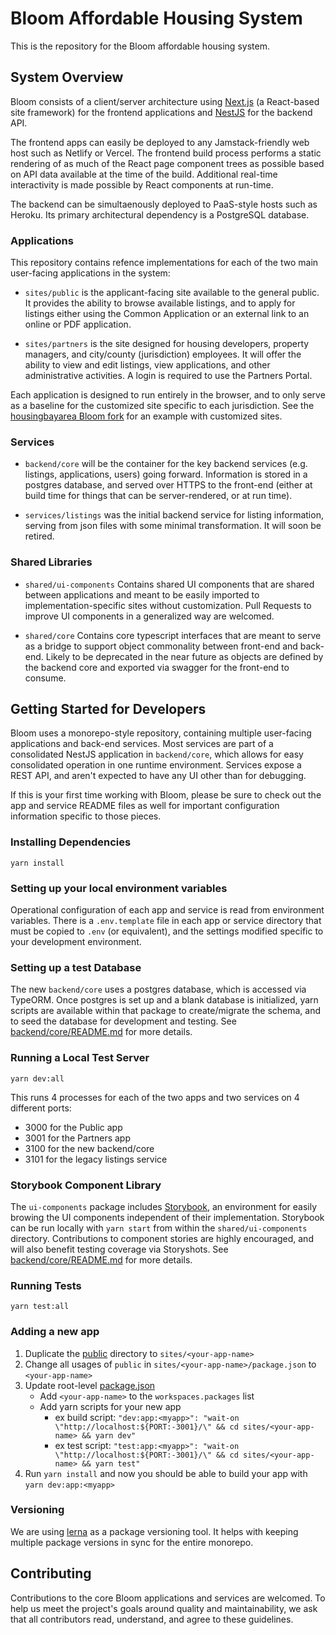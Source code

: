 # Bloom Affordable Housing System

This is the repository for the Bloom affordable housing system.

## System Overview

Bloom consists of a client/server architecture using [Next.js](https://nextjs.org) (a React-based site framework) for the frontend applications and [NestJS](https://nestjs.com) for the backend API.

The frontend apps can easily be deployed to any Jamstack-friendly web host such as Netlify or Vercel. The frontend build process performs a static rendering of as much of the React page component trees as possible based on API data available at the time of the build. Additional real-time interactivity is made possible by React components at run-time.

The backend can be simultaenously deployed to PaaS-style hosts such as Heroku. Its primary architectural dependency is a PostgreSQL database.

### Applications

This repository contains refence implementations for each of the two main user-facing applications in the system:

- `sites/public` is the applicant-facing site available to the general public. It provides the ability to browse available listings, and to apply for listings either using the Common Application or an external link to an online or PDF application.

- `sites/partners` is the site designed for housing developers, property managers, and city/county (jurisdiction) employees. It will offer the ability to view and edit listings, view applications, and other administrative activities. A login is required to use the Partners Portal.

Each application is designed to run entirely in the browser, and to only serve as a baseline for the customized site specific to each jurisdiction. See the [housingbayarea Bloom fork](https://github.com/housingbayarea/bloom) for an example with customized sites.

### Services

- `backend/core` will be the container for the key backend services (e.g. listings, applications, users) going forward. Information is stored in a postgres database, and served over HTTPS to the front-end (either at build time for things that can be server-rendered, or at run time).

- `services/listings` was the initial backend service for listing information, serving from json files with some minimal transformation. It will soon be retired.

### Shared Libraries

- `shared/ui-components` Contains shared UI components that are shared between applications and meant to be easily imported to implementation-specific sites without customization. Pull Requests to improve UI components in a generalized way are welcomed.

- `shared/core` Contains core typescript interfaces that are meant to serve as a bridge to support object commonality between front-end and back-end. Likely to be deprecated in the near future as objects are defined by the backend core and exported via swagger for the front-end to consume.

## Getting Started for Developers

Bloom uses a monorepo-style repository, containing multiple user-facing applications and back-end services. Most services are part of a consolidated NestJS application in `backend/core`, which allows for easy consolidated operation in one runtime environment. Services expose a REST API, and aren't expected to have any UI other than for debugging.

If this is your first time working with Bloom, please be sure to check out the app and service README files as well for important configuration information specific to those pieces.

### Installing Dependencies

```
yarn install
```

### Setting up your local environment variables

Operational configuration of each app and service is read from environment variables. There is a `.env.template` file in each app or service directory that must be copied to `.env` (or equivalent), and the settings modified specific to your development environment.

### Setting up a test Database

The new `backend/core` uses a postgres database, which is accessed via TypeORM. Once postgres is set up and a blank database is initialized, yarn scripts are available within that package to create/migrate the schema, and to seed the database for development and testing. See [backend/core/README.md](https://github.com/bloom-housing/bloom/blob/master/backend/core/README.md) for more details.

### Running a Local Test Server

```
yarn dev:all
```

This runs 4 processes for each of the two apps and two services on 4 different ports:

- 3000 for the Public app
- 3001 for the Partners app
- 3100 for the new backend/core
- 3101 for the legacy listings service

### Storybook Component Library

The `ui-components` package includes [Storybook](https://storybook.js.org/), an environment for easily browing the UI components independent of their implementation. Storybook can be run locally with `yarn start` from within the `shared/ui-components` directory. Contributions to component stories are highly encouraged, and will also benefit testing coverage via Storyshots. See [backend/core/README.md](https://github.com/bloom-housing/bloom/blob/master/shared/ui-components/README.md) for more details.

### Running Tests

```
yarn test:all
```

### Adding a new app

1. Duplicate the [public](sites/public) directory to `sites/<your-app-name>`
1. Change all usages of `public` in `sites/<your-app-name>/package.json` to `<your-app-name>`
1. Update root-level [package.json](package.json)
   - Add `<your-app-name>` to the `workspaces.packages` list
   - Add yarn scripts for your new app
     - ex build script: `"dev:app:<myapp>": "wait-on \"http://localhost:${PORT:-3001}/\" && cd sites/<your-app-name> && yarn dev"`
     - ex test script: `"test:app:<myapp>": "wait-on \"http://localhost:${PORT:-3001}/\" && cd sites/<your-app-name> && yarn test"`
1. Run `yarn install` and now you should be able to build your app with `yarn dev:app:<myapp>`

### Versioning

We are using [lerna](https://lerna.js.org/) as a package versioning tool. It helps with keeping multiple package versions in sync for the entire monorepo.

## Contributing

Contributions to the core Bloom applications and services are welcomed. To help us meet the project's goals around quality and maintainability, we ask that all contributors read, understand, and agree to these guidelines.
